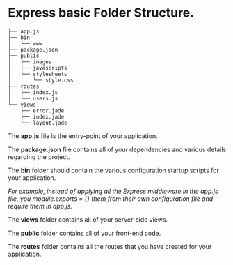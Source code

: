 # Express basic Folder Structure.

~~~~~~~~~~~~
├── app.js
├── bin
│   └── www
├── package.json
├── public
│   ├── images
│   ├── javascripts
│   └── stylesheets
│       └── style.css
├── routes
│   ├── index.js
│   └── users.js
└── views
    ├── error.jade
    ├── index.jade
    └── layout.jade
~~~~~~~~~~~~

The **app.js** file is the entry-point of your application.

The **package.json** file contains all of your dependencies and various details regarding the project.

The **bin** folder should contain the various configuration startup scripts for your application.

*For example, instead of applying all the Express middleware in the app.js file, you module.exports = {} them from their own configuration file and require them in app.js.*

The **views** folder contains all of your server-side views.

The **public** folder contains all of your front-end code.

The **routes** folder contains all the routes that you have created for your application.
